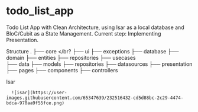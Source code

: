# todo_list_app
Todo List App with Clean Architecture, using Isar as a local database and BloC/Cubit as a State Management.
Current step: Implementing Presentation.


Structure
 .
    ├── core </br?
        ├── ui
        ├── exceptions
        ├── database
    ├── domain
        ├── entities
        ├── repositories
        ├── usecases            
    ├── data
        ├── models
        ├── repositories
        ├── datasources
    ├── presentation
        ├── pages
        ├── components
        ├── controllers                           
   

Isar

      ![isar](https://user-images.githubusercontent.com/65347639/232516432-cd5d88bc-2c29-4474-bdca-970aa9f55fce.png)
